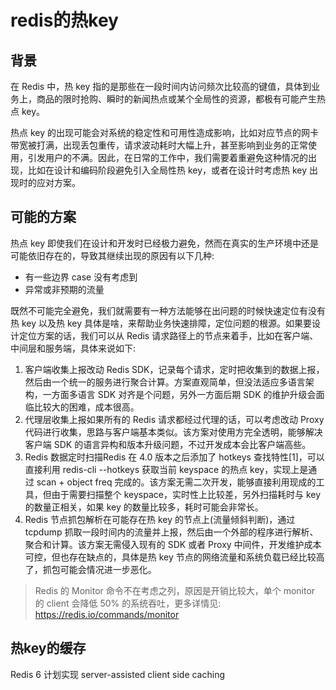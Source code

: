 # redis的热key

## **背景**



在 Redis 中，热 key 指的是那些在一段时间内访问频次比较高的键值，具体到业务上，商品的限时抢购、瞬时的新闻热点或某个全局性的资源，都极有可能产生热点 key。



热点 key 的出现可能会对系统的稳定性和可用性造成影响，比如对应节点的网卡带宽被打满，出现丢包重传，请求波动耗时大幅上升，甚至影响到业务的正常使用，引发用户的不满。因此，在日常的工作中，我们需要着重避免这种情况的出现，比如在设计和编码阶段避免引入全局性热 key，或者在设计时考虑热 key 出现时的应对方案。



## **可能的方案**



热点 key 即使我们在设计和开发时已经极力避免，然而在真实的生产环境中还是可能依旧存在的，导致其继续出现的原因有以下几种:

- 有一些边界 case 没有考虑到
- 异常或非预期的流量



既然不可能完全避免，我们就需要有一种方法能够在出问题的时候快速定位有没有热 key 以及热 key 具体是啥，来帮助业务快速排障，定位问题的根源。如果要设计定位方案的话，我们可以从 Redis 请求路径上的节点来着手，比如在客户端、中间层和服务端，具体来说如下:

 



1. 客户端收集上报改动 Redis SDK，记录每个请求，定时把收集到的数据上报，然后由一个统一的服务进行聚合计算。方案直观简单，但没法适应多语言架构，一方面多语言 SDK 对齐是个问题，另外一方面后期 SDK 的维护升级会面临比较大的困难，成本很高。
2. 代理层收集上报如果所有的 Redis 请求都经过代理的话，可以考虑改动 Proxy 代码进行收集，思路与客户端基本类似。该方案对使用方完全透明，能够解决客户端 SDK 的语言异构和版本升级问题，不过开发成本会比客户端高些。
3. Redis 数据定时扫描Redis 在 4.0 版本之后添加了 hotkeys 查找特性[1]，可以直接利用 redis-cli --hotkeys 获取当前 keyspace 的热点 key，实现上是通过 scan + object freq 完成的。该方案无需二次开发，能够直接利用现成的工具，但由于需要扫描整个 keyspace，实时性上比较差，另外扫描耗时与 key 的数量正相关，如果 key 的数量比较多，耗时可能会非常长。
4. Redis 节点抓包解析在可能存在热 key 的节点上(流量倾斜判断)，通过 tcpdump 抓取一段时间内的流量并上报，然后由一个外部的程序进行解析、聚合和计算。该方案无需侵入现有的 SDK 或者 Proxy 中间件，开发维护成本可控，但也存在缺点的，具体是热 key 节点的网络流量和系统负载已经比较高了，抓包可能会情况进一步恶化。



> Redis 的 Monitor 命令不在考虑之列，原因是开销比较大，单个 monitor 的 client 会降低 50% 的系统吞吐，更多详情见: https://redis.io/commands/monitor
>
> ##  



## 热key的缓存



Redis 6 计划实现 server-assisted client side caching
